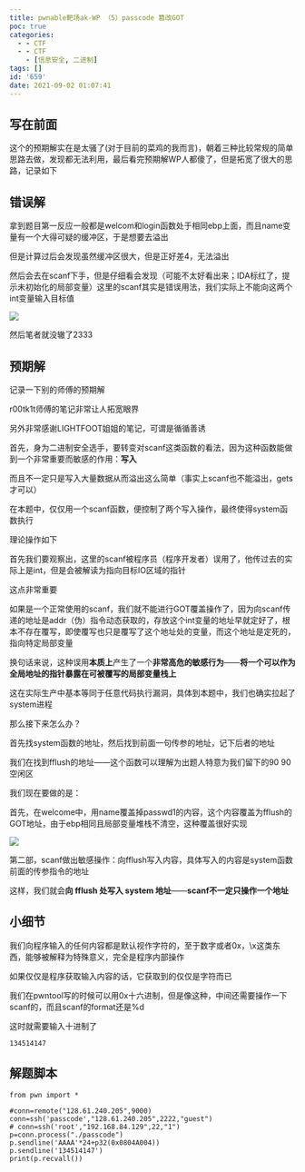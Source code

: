 ```yaml
---
title: pwnable靶场ak-WP （5）passcode 篡改GOT
poc: true
categories:
  - - CTF
  - - CTF
    - [信息安全, 二进制]
tags: []
id: '659'
date: 2021-09-02 01:07:41
---
```


## 写在前面

这个的预期解实在是太骚了(对于目前的菜鸡的我而言)，朝着三种比较常规的简单思路去做，发现都无法利用，最后看完预期解WP人都傻了，但是拓宽了很大的思路，记录如下

## 错误解

拿到题目第一反应一般都是welcom和login函数处于相同ebp上面，而且name变量有一个大得可疑的缓冲区，于是想要去溢出

但是计算过后会发现虽然缓冲区很大，但是正好差4，无法溢出

然后会去在scanf下手，但是仔细看会发现（可能不太好看出来；IDA标红了，提示未初始化的局部变量）这里的scanf其实是错误用法，我们实际上不能向这两个int变量输入目标值

![](https://raw.githubusercontent.com/Valkierja/ALLPIC/main/img/202303181049489.png)

然后笔者就没辙了2333

## 预期解

记录一下别的师傅的预期解

r00tk1t师傅的笔记非常让人拓宽眼界

另外非常感谢LIGHTFOOT姐姐的笔记，可谓是循循善诱

首先，身为二进制安全选手，要转变对scanf这类函数的看法，因为这种函数能做到一个非常重要而敏感的作用：**写入**

而且不一定只是写入大量数据从而溢出这么简单（事实上scanf也不能溢出，gets才可以）

在本题中，仅仅用一个scanf函数，便控制了两个写入操作，最终使得system函数执行

理论操作如下

首先我们要观察出，这里的scanf被程序员（程序开发者）误用了，他传过去的实际上是int，但是会被解读为指向目标IO区域的指针

这点非常重要

如果是一个正常使用的scanf，我们就不能进行GOT覆盖操作了，因为向scanf传递的地址是addr（伪）指令动态获取的，存放这个int变量的地址早就定好了，根本不存在覆写，即使覆写也只是覆写了这个地址处的变量，而这个地址是定死的，指向特定局部变量

换句话来说，这种误用**本质上**产生了一个**非常高危的敏感行为**——**将一个可以作为全局地址的指针暴露在可被覆写的局部变量栈上**

这在实际生产中基本等同于任意代码执行漏洞，具体到本题中，我们也确实拉起了system进程

那么接下来怎么办？

首先找system函数的地址，然后找到前面一句传参的地址，记下后者的地址

我们在找到fflush的地址——这个函数可以理解为出题人特意为我们留下的90 90空闲区

我们现在要做的是：

首先，在welcome中，用name覆盖掉passwd1的内容，这个内容覆盖为fflush的GOT地址，由于ebp相同且局部变量堆栈不清空，这种覆盖很好实现

![](https://raw.githubusercontent.com/Valkierja/ALLPIC/main/img/202303181049231.png)

第二部，scanf做出敏感操作：向fflush写入内容，具体写入的内容是system函数前面的传参指令的地址

这样，我们就会**向 fflush 处写入 system 地址**——**scanf不一定只操作一个地址**

## 小细节

我们向程序输入的任何内容都是默认视作字符的，至于数字或者0x，\\x这类东西，能够被解释为特殊意义，完全是程序内部操作

如果仅仅是程序获取输入内容的话，它获取到的仅仅是字符而已

我们在pwntool写的时候可以用0x十六进制，但是像这种，中间还需要操作一下scanf的，而且scanf的format还是%d

这时就需要输入十进制了

```
134514147
```

## 解题脚本

```
from pwn import *

#conn=remote("128.61.240.205",9000)
conn=ssh('passcode',"128.61.240.205",2222,"guest")
# conn=ssh('root',"192.168.84.129",22,"1")
p=conn.process("./passcode")
p.sendline('AAAA'*24+p32(0x0804A004))
p.sendline('134514147')
print(p.recvall())

```